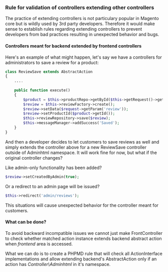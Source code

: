 ### Rule for validation of controllers extending other controllers
The practice of extending controllers is not particulary popular in Magento
core but is wildly used by 3rd party developers. Therefore it would make sense
to establish rules regarding extending controllers to prevent developers from bad
practices resulting in unexpected behavior and bugs.

#### Controllers meant for backend extended by frontend controllers
Here's an example of what might happen, let's say we have a controllers for
administrators to save a review for a product:
```php
class ReviewSave extends AbstractAction
{
    ....
    
    public function execute()
    {
        $product = $this->productRepo->getById($this->getRequest()->getParam('product_id'));
        $review = $this->reviewFactory->create();
        $review->setData($request->getParam('review'));
        $review->setProductId($product->getId());
        $this->reviewRepository->save($review);
        $this->messageManager->addSuccess('Saved');
    }
}
```
 
And then a developer decides to let customers to save reviews as well and simply extends
the controller above for a new ReviewSave controller outside of Adminhtml namespace.
It will work fine for now, but what if the original controller changes?
 
Like admin-only functionality has been added?
```php
$review->setCreatedByAdmin(true);
```
Or a redirect to an admin page will be issued?
```php
$this->redirect('admin/reviews');
```

This situations will cause unexpected behavior for the controller meant for customers.

#### What can be done?
To avoid backward incompatible issues we cannot just make FrontController to check whether matched
action instance extends backend abstract action when _frontend_ area is accessed.
 
What we can do is to create a PHPMD rule that will check all ActionInterface implementations and
allow extending backend's AbstractAction only if an action has _Controller\Adminhtml_ in it's namespace.

